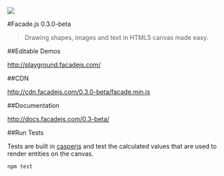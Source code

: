 [![](https://api.travis-ci.org/neogeek/Facade.js.svg)](https://travis-ci.org/neogeek/Facade.js)

#Facade.js 0.3.0-beta

> Drawing shapes, images and text in HTML5 canvas made easy.

##Editable Demos

<http://playground.facadejs.com/>

##CDN

<http://cdn.facadejs.com/0.3.0-beta/facade.min.js>

##Documentation

<http://docs.facadejs.com/0.3-beta/>

##Run Tests

Tests are built in [casperjs](http://casperjs.org/) and test the calculated values that are used to render entities on the canvas.

```
npm test
```
